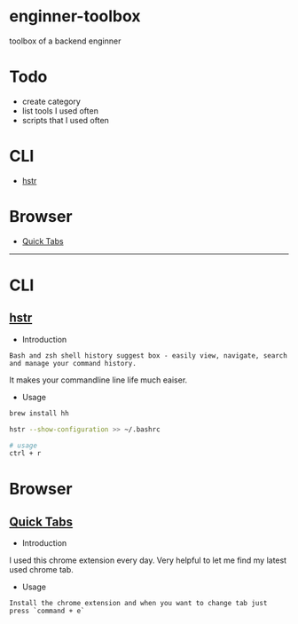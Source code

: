 # enginner-toolbox
toolbox of a backend enginner

# Todo
- create category
- list tools I used often
- scripts that I used often


# CLI
- [hstr](https://github.com/arthurbryant/enginner-toolbox/blob/master/README.md#hstr)

# Browser
- [Quick Tabs]()

---

# CLI
## [hstr](https://github.com/dvorka/hstr)
- Introduction

```
Bash and zsh shell history suggest box - easily view, navigate, search and manage your command history. 
```

It makes your commandline line life much eaiser.

- Usage

```sh
brew install hh

hstr --show-configuration >> ~/.bashrc

# usage
ctrl + r
```

# Browser
## [Quick Tabs](https://chrome.google.com/webstore/detail/quick-tabs/jnjfeinjfmenlddahdjdmgpbokiacbbb)
- Introduction

I used this chrome extension every day. Very helpful to let me find my latest used chrome tab.

- Usage

```
Install the chrome extension and when you want to change tab just press `command + e`
```
